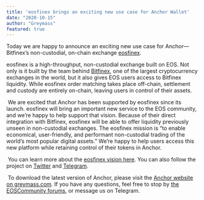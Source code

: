 ```yaml
---
title: 'eosfinex brings an exciting new use case for Anchor Wallet'
date: "2020-10-15"
author: "Greymass"
featured: true
---
```


Today we are happy to announce an exciting new use case for Anchor— Bitfinex’s non-custodial, on-chain exchange [eosfinex](https://www.eosfinex.com/).
​


eosfinex is a high-throughput, non-custodial exchange built on EOS. Not only is it built by the team behind [Bitfinex](https://www.bitfinex.com/), one of the largest cryptocurrency exchanges in the world, but it also gives EOS users access to Bitfinex liquidity. While eosfinex order matching takes place off-chain, settlement and custody are entirely on-chain, leaving users in control of their assets.  


​
We are excited that Anchor has been supported by eosfinex since its launch. eosfinex will bring an important new service to the EOS community, and we’re happy to help support that vision. Because of their direct integration with Bitfinex, eosfinex will be able to offer liquidity previously unseen in non-custodial exchanges. The eosfinex mission is “to enable economical, user-friendly, and performant non-custodial trading of the world’s most popular digital assets.” We’re happy to help users access this new platform while retaining control of their tokens in Anchor.


​
You can learn more about the [eosfinex vision here](https://www.eosfinex.com/blog/eosfinex-vision). You can also follow the project on [Twitter](https://twitter.com/eosfinexproject) and [Telegram](https://t.me/eosfinexproject).


​
To download the latest version of Anchor, please visit the [Anchor website on greymass.com](https://greymass.com/anchor). If you have any questions, feel free to stop by [the EOSCommunity forums](https://forums.eoscommunity.org/), or message us on Telegram.
